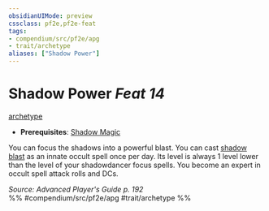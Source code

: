 ```yaml
---
obsidianUIMode: preview
cssclass: pf2e,pf2e-feat
tags:
- compendium/src/pf2e/apg
- trait/archetype
aliases: ["Shadow Power"]
---
```

# Shadow Power  *Feat 14*  
[archetype](../../rules/traits/archetype.md)  

- **Prerequisites**: [Shadow Magic](shadow-magic-apg.md)

You can focus the shadows into a powerful blast. You can cast [shadow blast](../spells/shadow-blast.md) as an innate occult spell once per day. Its level is always 1 level lower than the level of your shadowdancer focus spells. You become an expert in occult spell attack rolls and DCs.

*Source: Advanced Player's Guide p. 192*  
%% #compendium/src/pf2e/apg #trait/archetype %%
